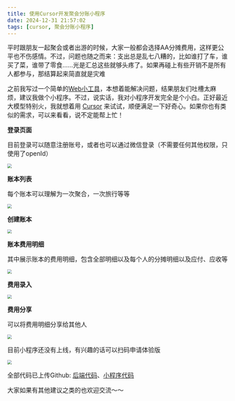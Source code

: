 ```yaml
---
title: 使用Cursor开发聚会分账小程序
date: 2024-12-31 21:57:02
tags: [cursor, 聚会分账小程序]
---
```


平时跟朋友一起聚会或者出游的时候，大家一般都会选择AA分摊费用，这样更公平也不伤感情。不过，问题也随之而来：支出总是乱七八糟的，比如谁打了车，谁买了菜，谁带了零食……光是汇总这些就够头疼了。如果再碰上有些开销不是所有人都参与，那结算起来简直就是灾难

之前我写过一个简单的[Web小工具](https://zhengw-tech.com/expense/index-cdn.html#/project/list)，本想着能解决问题，结果朋友们吐槽太麻烦，建议我做个小程序。不过，说实话，我对小程序开发完全是个小白。正好最近大模型特别火，我就想着用 [Cursor](https://www.cursor.com/) 来试试，顺便满足一下好奇心。如果你也有类似的需求，可以来看看，说不定能帮上忙！

<!-- more -->

**登录页面**

目前登录可以随意注册账号，或者也可以通过微信登录（不需要任何其他权限，只使用了openId）

<img src="/images/expense/share_expense_login.png" style="zoom:60%" />



**账本列表**

每个账本可以理解为一次聚合，一次旅行等等

<img src="/images/expense/share_expense_list_project.png" style="zoom:60%" />



**创建账本**

<img src="/images/expense/share_expense_add_project.png" style="zoom:60%" />



**账本费用明细**

其中展示账本的费用明细，包含全部明细以及每个人的分摊明细以及应付、应收等

<img src="/images/expense/share_expense_project_detail.png" style="zoom:60%" />



**费用录入**

<img src="/images/expense/share_expense_add_fee.png" style="zoom:60%" />



**费用分享**

可以将费用明细分享给其他人

<img src="/images/expense/share_expense_share.png" style="zoom:60%" />



目前小程序还没有上线，有兴趣的话可以扫码申请体验版

<img src="/images/expense/share_expense_qrcode.jpg" style="zoom:60%" />



全部代码已上传Github:  [后端代码](https://github.com/zavier/share-expense)、[小程序代码](https://github.com/zavier/expense-miniprogram)

大家如果有其他建议之类的也欢迎交流～～
